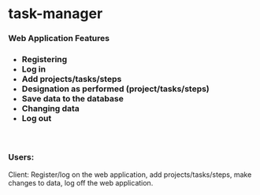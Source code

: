 # task-manager
<h3>Web Application Features<h3>
<ul>
  <li>Registering </li>
<li>Log in</li> 
<li>Add projects/tasks/steps</li>
<li>Designation as performed (project/tasks/steps)</li>
<li>Save data to the database</li>
<li>Changing data</li>
<li>Log out </li>
</ul><br>
<h3>Users:</h3>
<p>Client: Register/log on the web application, add projects/tasks/steps, make changes to data, log off the web application.</p>

